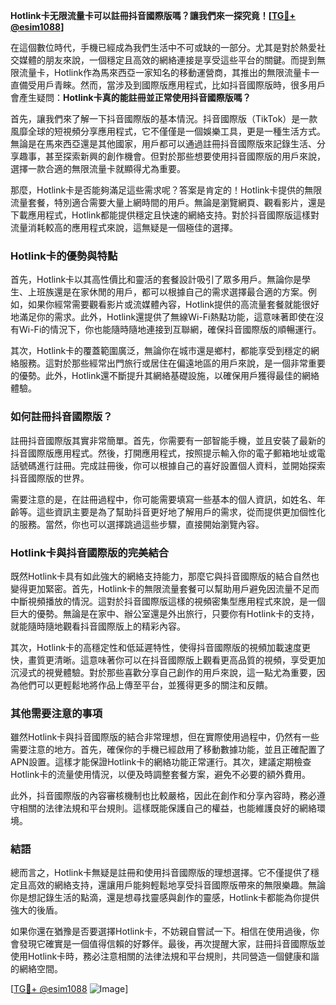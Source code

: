 **Hotlink卡无限流量卡可以註冊抖音國際版嗎？讓我們來一探究竟！[[TG💪+ @esim1088](https://t.me/s/esim1088)]**

在這個數位時代，手機已經成為我們生活中不可或缺的一部分。尤其是對於熱愛社交媒體的朋友來說，一個穩定且高效的網絡連接是享受這些平台的關鍵。而提到無限流量卡，Hotlink作為馬來西亞一家知名的移動運營商，其推出的無限流量卡一直備受用戶青睞。然而，當涉及到國際版應用程式，比如抖音國際版時，很多用戶會產生疑問：**Hotlink卡真的能註冊並正常使用抖音國際版嗎？**

首先，讓我們來了解一下抖音國際版的基本情況。抖音國際版（TikTok）是一款風靡全球的短視頻分享應用程式，它不僅僅是一個娛樂工具，更是一種生活方式。無論是在馬來西亞還是其他國家，用戶都可以通過註冊抖音國際版來記錄生活、分享趣事，甚至探索新興的創作機會。但對於那些想要使用抖音國際版的用戶來說，選擇一款合適的無限流量卡就顯得尤為重要。

那麼，Hotlink卡是否能夠滿足這些需求呢？答案是肯定的！Hotlink卡提供的無限流量套餐，特別適合需要大量上網時間的用戶。無論是瀏覽網頁、觀看影片，還是下載應用程式，Hotlink都能提供穩定且快速的網絡支持。對於抖音國際版這樣對流量消耗較高的應用程式來說，這無疑是一個極佳的選擇。

### Hotlink卡的優勢與特點

首先，Hotlink卡以其高性價比和靈活的套餐設計吸引了眾多用戶。無論你是學生、上班族還是在家休閒的用戶，都可以根據自己的需求選擇最合適的方案。例如，如果你經常需要觀看影片或流媒體內容，Hotlink提供的高流量套餐就能很好地滿足你的需求。此外，Hotlink還提供了無線Wi-Fi熱點功能，這意味著即使在沒有Wi-Fi的情況下，你也能隨時隨地連接到互聯網，確保抖音國際版的順暢運行。

其次，Hotlink卡的覆蓋範圍廣泛，無論你在城市還是鄉村，都能享受到穩定的網絡服務。這對於那些經常出門旅行或居住在偏遠地區的用戶來說，是一個非常重要的優勢。此外，Hotlink還不斷提升其網絡基礎設施，以確保用戶獲得最佳的網絡體驗。

### 如何註冊抖音國際版？

註冊抖音國際版其實非常簡單。首先，你需要有一部智能手機，並且安裝了最新的抖音國際版應用程式。然後，打開應用程式，按照提示輸入你的電子郵箱地址或電話號碼進行註冊。完成註冊後，你可以根據自己的喜好設置個人資料，並開始探索抖音國際版的世界。

需要注意的是，在註冊過程中，你可能需要填寫一些基本的個人資訊，如姓名、年齡等。這些資訊主要是為了幫助抖音更好地了解用戶的需求，從而提供更加個性化的服務。當然，你也可以選擇跳過這些步驟，直接開始瀏覽內容。

### Hotlink卡與抖音國際版的完美結合

既然Hotlink卡具有如此強大的網絡支持能力，那麼它與抖音國際版的結合自然也變得更加緊密。首先，Hotlink卡的無限流量套餐可以幫助用戶避免因流量不足而中斷視頻播放的情況。這對於抖音國際版這樣的視頻密集型應用程式來說，是一個巨大的優勢。無論是在家中、辦公室還是外出旅行，只要你有Hotlink卡的支持，就能隨時隨地觀看抖音國際版上的精彩內容。

其次，Hotlink卡的高穩定性和低延遲特性，使得抖音國際版的視頻加載速度更快，畫質更清晰。這意味著你可以在抖音國際版上觀看更高品質的視頻，享受更加沉浸式的視覺體驗。對於那些喜歡分享自己創作的用戶來說，這一點尤為重要，因為他們可以更輕鬆地將作品上傳至平台，並獲得更多的關注和反饋。

### 其他需要注意的事項

雖然Hotlink卡與抖音國際版的結合非常理想，但在實際使用過程中，仍然有一些需要注意的地方。首先，確保你的手機已經啟用了移動數據功能，並且正確配置了APN設置。這樣才能保證Hotlink卡的網絡功能正常運行。其次，建議定期檢查Hotlink卡的流量使用情況，以便及時調整套餐方案，避免不必要的額外費用。

此外，抖音國際版的內容審核機制也比較嚴格，因此在創作和分享內容時，務必遵守相關的法律法規和平台規則。這樣既能保護自己的權益，也能維護良好的網絡環境。

### 結語

總而言之，Hotlink卡無疑是註冊和使用抖音國際版的理想選擇。它不僅提供了穩定且高效的網絡支持，還讓用戶能夠輕鬆地享受抖音國際版帶來的無限樂趣。無論你是想記錄生活的點滴，還是想尋找靈感與創作的靈感，Hotlink卡都能為你提供強大的後盾。

如果你還在猶豫是否要選擇Hotlink卡，不妨親自嘗試一下。相信在使用過後，你會發現它確實是一個值得信賴的好夥伴。最後，再次提醒大家，註冊抖音國際版並使用Hotlink卡時，務必注意相關的法律法規和平台規則，共同營造一個健康和諧的網絡空間。

[[TG💪+ @esim1088](https://t.me/s/esim1088) ![Image](https://i.postimg.cc/4NQfJmqS/Snipaste-2025-05-13-00-14-12.png)]